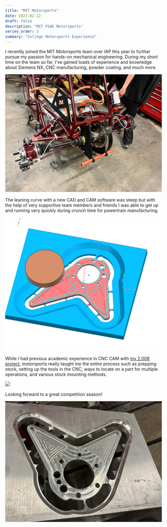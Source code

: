 ```yaml
---
title: "MIT Motorsports"
date: 2023-02-22
draft: false
description: "MIT FSAE Motorsports"
series_order: 3
summary: "College Motorsports Experience"
---
```


I recently joined the MIT Motorsports team over IAP this year to further pursue my passion for hands-on mechanical engineering. During my short time on the team so far, I've gained loads of experience and knowledge about Siemens NX, CNC manufacturing, powder coating, and much more.

<img class="thumbnailshadow" src="images/powertrain.jpg"/>


The leaning curve with a new CAD and CAM software was steep but with the help of very supportive team members and friends I was able to get up and running very quickly during crunch time for powertrain manufacturing.

<img class="thumbnailshadow" src="images/CAM.jpg"/>

While I had previous academic experience in CNC CAM with [my 2.008 project](../../projects/2.008), motorsports really taught me the entire process such as prepping stock, setting up the tools in the CNC, ways to locate on a part for multiple operations, and various stock mounting methods.

<img class="thumbnailshadow" src="images/milling.gif"/>

Looking forward to a great competition season!

<img class="thumbnailshadow" src="images/plate.jpg"/>
